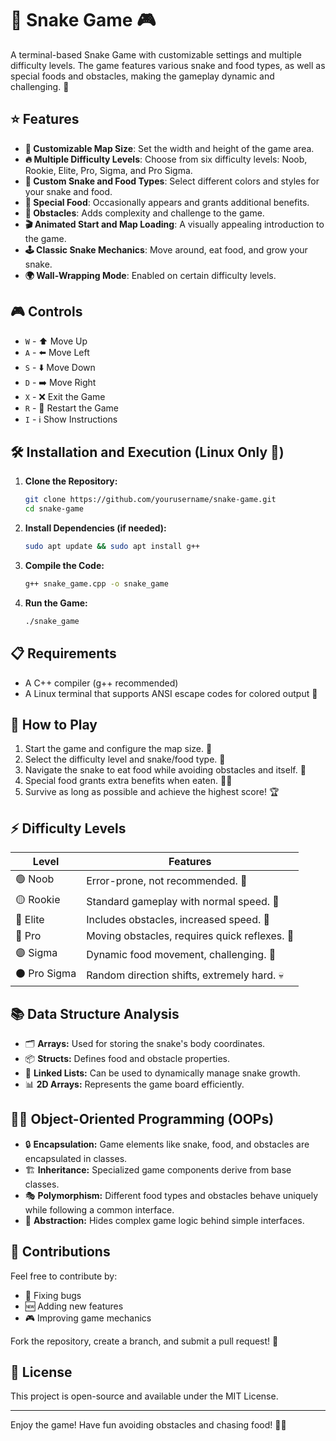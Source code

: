 # 🐍 Snake Game 🎮

A terminal-based Snake Game with customizable settings and multiple difficulty levels. The game features various snake and food types, as well as special foods and obstacles, making the gameplay dynamic and challenging. 🚀

## ⭐ Features

- **🎨 Customizable Map Size**: Set the width and height of the game area.
- **🔥 Multiple Difficulty Levels**: Choose from six difficulty levels: Noob, Rookie, Elite, Pro, Sigma, and Pro Sigma.
- **🐍 Custom Snake and Food Types**: Select different colors and styles for your snake and food.
- **🍏 Special Food**: Occasionally appears and grants additional benefits.
- **🚧 Obstacles**: Adds complexity and challenge to the game.
- **🎬 Animated Start and Map Loading**: A visually appealing introduction to the game.
- **🕹️ Classic Snake Mechanics**: Move around, eat food, and grow your snake.
- **🌍 Wall-Wrapping Mode**: Enabled on certain difficulty levels.

## 🎮 Controls

- `W` - ⬆️ Move Up
- `A` - ⬅️ Move Left
- `S` - ⬇️ Move Down
- `D` - ➡️ Move Right
- `X` - ❌ Exit the Game
- `R` - 🔄 Restart the Game
- `I` - ℹ️ Show Instructions

## 🛠️ Installation and Execution (Linux Only 🐧)

1. **Clone the Repository:**
   ```sh
   git clone https://github.com/yourusername/snake-game.git
   cd snake-game
   ```
2. **Install Dependencies (if needed):**
   ```sh
   sudo apt update && sudo apt install g++
   ```
3. **Compile the Code:**
   ```sh
   g++ snake_game.cpp -o snake_game
   ```
4. **Run the Game:**
   ```sh
   ./snake_game
   ```

## 📋 Requirements

- A C++ compiler (g++ recommended)
- A Linux terminal that supports ANSI escape codes for colored output 🎨

## 🎯 How to Play

1. Start the game and configure the map size. 📏
2. Select the difficulty level and snake/food type. 🎨
3. Navigate the snake to eat food while avoiding obstacles and itself. 🐍
4. Special food grants extra benefits when eaten. 🍏✨
5. Survive as long as possible and achieve the highest score! 🏆

## ⚡ Difficulty Levels

| Level         | Features                                      |
| ------------- | --------------------------------------------- |
| 🟢 Noob      | Error-prone, not recommended. 🚧              |
| 🟡 Rookie    | Standard gameplay with normal speed. 🏃       |
| 🔵 Elite     | Includes obstacles, increased speed. 🚀       |
| 🔴 Pro       | Moving obstacles, requires quick reflexes. 🎯 |
| 🟣 Sigma     | Dynamic food movement, challenging. 💨        |
| ⚫ Pro Sigma | Random direction shifts, extremely hard. 💀   |

## 📚 Data Structure Analysis

- 🗂️ **Arrays:** Used for storing the snake's body coordinates.
- 📦 **Structs:** Defines food and obstacle properties.
- 🔗 **Linked Lists:** Can be used to dynamically manage snake growth.
- 📊 **2D Arrays:** Represents the game board efficiently.

## 👨‍💻 Object-Oriented Programming (OOPs)

- 🔒 **Encapsulation:** Game elements like snake, food, and obstacles are encapsulated in classes.
- 🏗️ **Inheritance:** Specialized game components derive from base classes.
- 🎭 **Polymorphism:** Different food types and obstacles behave uniquely while following a common interface.
- 📂 **Abstraction:** Hides complex game logic behind simple interfaces.

## 🤝 Contributions

Feel free to contribute by:

- 🐛 Fixing bugs
- 🆕 Adding new features
- 🎮 Improving game mechanics

Fork the repository, create a branch, and submit a pull request! 🚀

## 📜 License

This project is open-source and available under the MIT License.

---

Enjoy the game! Have fun avoiding obstacles and chasing food! 🎉🐍
